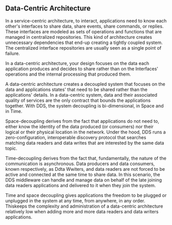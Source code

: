 ## Data-Centric Architecture

In a service-centric architecture, to interact, applications need to know each other's interfaces to share data, share events, share commands, or replies. These interfaces are modeled as sets of operations and functions that are managed in centralized repositories. This kind of architecture creates unnecessary dependencies that end-up creating a tightly coupled system. The centralized interface repositories are usually seen as a single point of failure.

In a data-centric architecture, your design focuses on the data each application produces and decides to share rather than on the Interfaces' operations and the internal processing that produced them.

A data-centric architecture creates a decoupled system that focuses on the data and applications states' that need to be shared rather than the applications' details. In a data-centric system, data and their associated quality of services are the only contract that bounds the applications together. With DDS, the system decoupling is bi-dimensional, in Space and in Time.

Space-decoupling derives from the fact that applications do not need to, either know the identity of the data produced (or consumers) nor their logical or their physical location in the network. Under the hood, DDS runs a zero-configuration, interoperable discovery protocol that searches matching data readers and data writes that are interested by the same data topic.

Time-decoupling derives from the fact that, fundamentally, the nature of the communication is asynchronous. Data producers and data consumers, known respectively, as Ddta Wwiters, and data readers are not forced to be active and connected at the same time to share data. In this scenario, the DDS middleware can handle and manage data on behalf of the late joining data readers applications and delivered to it when they join the system.

Time and space decoupling gives applications the freedom to be plugged or unplugged in the system at any time, from anywhere, in any order. Thiskeeps the complexity and administration of a data-centric architecture relatively low when adding more and more data readers and data writers applications.
